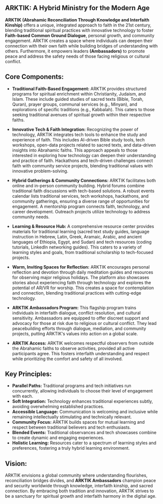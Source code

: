## ARKTIK: A Hybrid Ministry for the Modern Age

**ARKTIK (Abrahamic Reconciliation Through Knowledge and Interfaith Kinship)** offers a unique, integrated approach to faith in the 21st century, blending traditional spiritual practices with innovative technology to foster **Faith-based Common Ground Dialogue**, personal growth, and community engagement.  ARKTIK creates a space where individuals can deepen their connection with their own faith while building bridges of understanding with others.  Furthermore, it empowers leaders **(Ambassadors)** to promote peace and address the safety needs of those facing religious or cultural conflict.

##  **Core Components:**

* **Traditional Faith-Based Engagement:** ARKTIK provides structured programs for spiritual enrichment within Christianity, Judaism, and Islam. These include guided studies of sacred texts (Bible, Torah, Quran), prayer groups, communal services (e.g., Minyan), and explorations of specific traditions (e.g., Kabbalah).  This caters to those seeking traditional avenues of spiritual growth within their respective faiths.

* **Innovative Tech & Faith Integration:** Recognizing the power of technology, ARKTIK integrates tech tools to enhance the study and experience of faith. This includes AI-driven Bible study tools, tech workshops, open-data projects related to sacred texts, and data-driven insights into Abrahamic faiths. This approach appeals to those interested in exploring how technology can deepen their understanding and practice of faith.  Hackathons and tech-driven challenges connect faith with community service projects, blending traditional values with innovative problem-solving.

* **Hybrid Gatherings & Community Connections:** ARKTIK facilitates both online and in-person community building.  Hybrid forums combine traditional faith discussions with tech-based solutions.  A robust events calendar lists traditional services, tech workshops, hackathons, and community gatherings, ensuring a diverse range of opportunities for engagement.  A mentorship program connects faith, technology, and career development.  Outreach projects utilize technology to address community needs.

* **Learning & Resource Hub:** A comprehensive resource center provides materials for traditional learning (sacred text study guides, language instruction in Hebrew, Latin, Greek, Aramaic, Arabic, and ancient languages of Ethiopia, Egypt, and Sudan) and tech resources (coding tutorials, LinkedIn networking guides).  This caters to a variety of learning styles and goals, from traditional scholarship to tech-focused projects.

* **Warm, Inviting Spaces for Reflection:**  ARKTIK encourages personal reflection and devotion through daily meditation guides and resources for observing major religious holidays.  The platform also showcases stories about experiencing faith through technology and explores the potential of AR/VR for worship. This creates a space for contemplation and connection, blending traditional practices with cutting-edge technology.

* **ARKTIK Ambassadors Program:** This flagship program trains individuals in interfaith dialogue, conflict resolution, and cultural sensitivity.  Ambassadors are equipped to offer discreet support and advocacy for those at risk due to religious or cultural conflict.  They lead peacebuilding efforts through dialogue, mediation, and community projects, putting ARKTIK's values into action on a global scale.

* **ARKTIK Access:** ARKTIK welcomes respectful observers from outside the Abrahamic faiths to observe activities, provided all active participants agree. This fosters interfaith understanding and respect while prioritizing the comfort and safety of all involved.

##  **Key Principles:**

* **Parallel Paths:** Traditional programs and tech initiatives run concurrently, allowing individuals to choose their level of engagement with each.
* **Soft Integration:** Technology enhances traditional experiences subtly, avoiding overwhelming established practices.
* **Accessible Language:** Communication is welcoming and inclusive while remaining intellectually stimulating and technically relevant.
* **Community Focus:** ARKTIK builds spaces for mutual learning and respect between traditional believers and tech enthusiasts.
* **Blended Events:**  Traditional observances and tech showcases combine to create dynamic and engaging experiences.
* **Holistic Learning:** Resources cater to a spectrum of learning styles and preferences, fostering a truly hybrid learning environment.

##  **Vision:**

ARKTIK envisions a global community where understanding flourishes, reconciliation bridges divides, and **ARKTIK Ambassadors** champion peace and security worldwide through knowledge, interfaith kinship, and sacred connection.  By embracing both tradition and innovation, ARKTIK strives to be a sanctuary for spiritual growth and interfaith harmony in the digital age.
